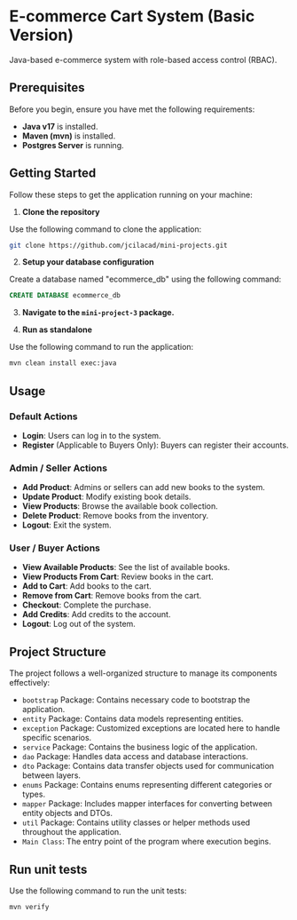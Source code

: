 # E-commerce Cart System (Basic Version)

Java-based e-commerce system with role-based access control (RBAC).


## Prerequisites

Before you begin, ensure you have met the following requirements:
- **Java v17** is installed.
- **Maven (mvn)** is installed.
- **Postgres Server** is running.


## Getting Started

Follow these steps to get the application running on your machine:

1. **Clone the repository**

Use the following command to clone the application:
```bash
git clone https://github.com/jcilacad/mini-projects.git
```

2. **Setup your database configuration**

Create a database named "ecommerce_db" using the following command:
```sql
CREATE DATABASE ecommerce_db
```

3. **Navigate to the `mini-project-3` package.**

4. **Run as standalone**

Use the following command to run the application:
```bash
mvn clean install exec:java
```


## Usage

### Default Actions

- **Login**: Users can log in to the system.
- **Register** (Applicable to Buyers Only): Buyers can register their accounts.

### Admin / Seller Actions

- **Add Product**: Admins or sellers can add new books to the system.
- **Update Product**: Modify existing book details.
- **View Products**: Browse the available book collection.
- **Delete Product**: Remove books from the inventory.
- **Logout**: Exit the system.

### User / Buyer Actions

- **View Available Products**: See the list of available books.
- **View Products From Cart**: Review books in the cart.
- **Add to Cart**: Add books to the cart.
- **Remove from Cart**: Remove books from the cart.
- **Checkout**: Complete the purchase.
- **Add Credits**: Add credits to the account.
- **Logout**: Log out of the system.


## Project Structure

The project follows a well-organized structure to manage its components effectively:

- `bootstrap` Package: Contains necessary code to bootstrap the application.
- `entity` Package: Contains data models representing entities.
- `exception` Package: Customized exceptions are located here to handle specific scenarios.
- `service` Package: Contains the business logic of the application.
- `dao` Package: Handles data access and database interactions.
- `dto` Package: Contains data transfer objects used for communication between layers.
- `enums` Package: Contains enums representing different categories or types.
- `mapper` Package: Includes mapper interfaces for converting between entity objects and DTOs.
- `util` Package: Contains utility classes or helper methods used throughout the application.
- `Main Class`: The entry point of the program where execution begins.


## Run unit tests

Use the following command to run the unit tests:
```bash
mvn verify
```
